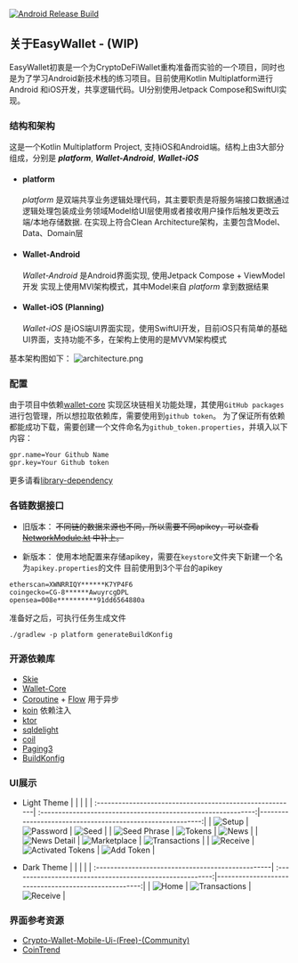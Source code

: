 [![Android Release Build](https://github.com/BreakZero/EasyWallet-KMP/actions/workflows/android-build-release.yml/badge.svg)](https://github.com/BreakZero/EasyWallet-KMP/actions/workflows/android-build-release.yml)

## 关于EasyWallet - (WIP)

EasyWallet初衷是一个为CryptoDeFiWallet重构准备而实验的一个项目，同时也是为了学习Android新技术栈的练习项目。目前使用Kotlin
Multiplatform进行Android
和iOS开发，共享逻辑代码。UI分别使用Jetpack Compose和SwiftUI实现。

### 结构和架构
这是一个Kotlin Multiplatform Project, 支持iOS和Android端。结构上由3大部分组成，分别是 _**platform**_, _**Wallet-Android**_, _**Wallet-iOS**_
* #### platform
  _platform_ 是双端共享业务逻辑处理代码，其主要职责是将服务端接口数据通过逻辑处理包装成业务领域Model给UI层使用或者接收用户操作后触发更改云端/本地存储数据.
  在实现上符合Clean Architecture架构，主要包含Model、Data、Domain层
* #### Wallet-Android
  _Wallet-Android_ 是Android界面实现, 使用Jetpack Compose + ViewModel开发
  实现上使用MVI架构模式，其中Model来自 _platform_ 拿到数据结果
* #### Wallet-iOS (Planning)
  _Wallet-iOS_ 是iOS端UI界面实现，使用SwiftUI开发，目前iOS只有简单的基础UI界面，支持功能不多，在架构上使用的是MVVM架构模式

基本架构图如下：
![architecture.png](screens%2Farchitecture.png)

### 配置

由于项目中依赖[wallet-core](https://github.com/trustwallet/wallet-core)
实现区块链相关功能处理，其使用`GitHub packages`进行包管理，所以想拉取依赖库，需要使用到`github token`。
为了保证所有依赖都能成功下载，需要创建一个文件命名为`github_token.properties`，并填入以下内容：

```properties
gpr.name=Your Github Name
gpr.key=Your Github token
```

更多请看[library-dependency](https://developer.trustwallet.com/developer/wallet-core/integration-guide/android-guide#adding-library-dependency)

### 各链数据接口

- 旧版本：
  ~~不同链的数据来源也不同，所以需要不同apikey，可以查看[NetworkModule.kt](platform%2Fnetwork%2Fsrc%2FcommonMain%2Fkotlin%2Fcom%2Feasy%2Fwallet%2Fnetwork%2Fdi%2FNetworkModule.kt)
  中补上。~~

- 新版本：
  使用本地配置来存储apikey，需要在`keystore`文件夹下新建一个名为`apikey.properties`的文件
  目前使用到3个平台的apikey

```properties
etherscan=XWNRRIQY******K7YP4F6
coingecko=CG-8******AwuyrcgDPL
opensea=008e**********91dd6564880a
```

准备好之后，可执行任务生成文件

```shell
./gradlew -p platform generateBuildKonfig
```

### 开源依赖库

- [Skie](https://github.com/touchlab/SKIE)
- [Wallet-Core](https://github.com/trustwallet/wallet-core)
- [Coroutine](https://github.com/Kotlin/kotlinx.coroutines) + [Flow](https://kotlinlang.org/api/kotlinx.coroutines/kotlinx-coroutines-core/kotlinx.coroutines.flow/)
  用于异步
- [koin](https://github.com/InsertKoinIO/koin) 依赖注入
- [ktor](https://github.com/ktorio/ktor)
- [sqldelight](https://github.com/cashapp/sqldelight)
- [coil](https://github.com/coil-kt/coil)
- [Paging3](https://github.com/cashapp/multiplatform-paging)
- [BuildKonfig](https://github.com/yshrsmz/BuildKonfig)

### UI展示

- Light Theme
  |                                                          |                                                               |                                                           |
  | :--------------------------------------------------------| :------------------------------------------------------------:|----------------------------------------------------------:|
  | ![Setup](screens%2FScreenshot_20240403_142430.png)       | ![Password](screens%2FScreenshot_20240403_142459.png)         | ![Seed](screens%2FScreenshot_20240403_142539.png)         |
  | ![Seed Phrase](screens%2FScreenshot_20240403_142552.png) | ![Tokens](screens%2FScreenshot_20240403_170909.png)           | ![News](screens%2FScreenshot_20240403_170930.png)         |
  | ![News Detail](screens%2FScreenshot_20240403_171051.png) | ![Marketplace](screens%2FScreenshot_20240403_170946.png)      | ![Transactions](screens%2FScreenshot_20240403_171126.png) |
  | ![Receive](screens%2FScreenshot_20240403_171142.png)     | ![Activated Tokens](screens%2FScreenshot_20240403_171200.png) | ![Add Token](screens%2FScreenshot_20240403_234138.png)    |

- Dark Theme
  |                                                   |                                                           |                                                      |
  | :-------------------------------------------------| :--------------------------------------------------------:|-----------------------------------------------------:|
  | ![Home](screens%2FScreenshot_20240403_000608.png) | ![Transactions](screens%2FScreenshot_20240403_000650.png) | ![Receive](screens%2FScreenshot_20240403_000723.png) |

### 界面参考资源

- [Crypto-Wallet-Mobile-Ui-(Free)-(Community)](https://www.figma.com/file/sLqrdLp6vOedEnZgW1E3ze/Cryptooly---Crypto-Wallet-Mobile-Ui-(Free)-(Community)?type=design&mode=design)
- [CoinTrend](https://github.com/CoinTrend/CoinTrend)
